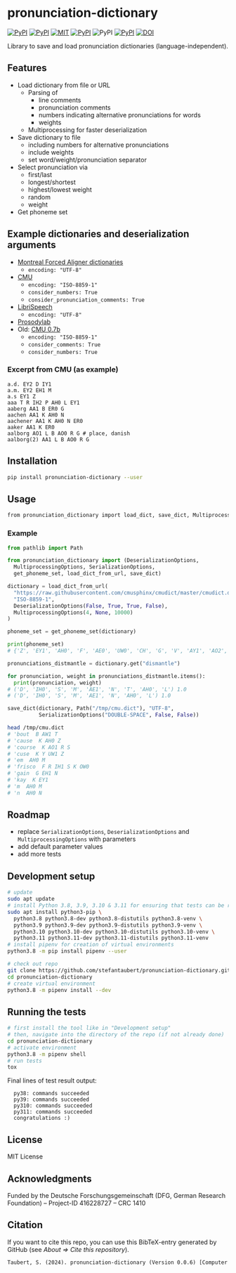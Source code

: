 # pronunciation-dictionary

[![PyPI](https://img.shields.io/pypi/v/pronunciation-dictionary.svg)](https://pypi.python.org/pypi/pronunciation-dictionary)
[![PyPI](https://img.shields.io/pypi/pyversions/pronunciation-dictionary.svg)](https://pypi.python.org/pypi/pronunciation-dictionary)
[![MIT](https://img.shields.io/github/license/stefantaubert/pronunciation-dictionary.svg)](LICENSE)
[![PyPI](https://img.shields.io/pypi/wheel/pronunciation-dictionary.svg)](https://pypi.python.org/pypi/pronunciation-dictionary/#files)
![PyPI](https://img.shields.io/pypi/implementation/pronunciation-dictionary.svg)
[![PyPI](https://img.shields.io/github/commits-since/stefantaubert/pronunciation-dictionary/latest/master.svg)](https://github.com/stefantaubert/pronunciation-dictionary/compare/v0.0.6...master)
[![DOI](https://zenodo.org/badge/DOI/10.5281/zenodo.10552058.svg)](https://doi.org/10.5281/zenodo.10552058)

Library to save and load pronunciation dictionaries (language-independent).

## Features

- Load dictionary from file or URL
  - Parsing of
    - line comments
    - pronunciation comments
    - numbers indicating alternative pronunciations for words
    - weights
  - Multiprocessing for faster deserialization
- Save dictionary to file
  - including numbers for alternative pronunciations
  - include weights
  - set word/weight/pronunciation separator
- Select pronunciation via
  - first/last
  - longest/shortest
  - highest/lowest weight
  - random
  - weight
- Get phoneme set

## Example dictionaries and deserialization arguments

- [Montreal Forced Aligner dictionaries](https://github.com/MontrealCorpusTools/mfa-models/tree/main/dictionary)
  - `encoding: "UTF-8"`
- [CMU](https://raw.githubusercontent.com/cmusphinx/cmudict/master/cmudict.dict)
  - `encoding: "ISO-8859-1"`
  - `consider_numbers: True`
  - `consider_pronunciation_comments: True`
- [LibriSpeech](https://www.openslr.org/resources/11/librispeech-lexicon.txt)
  - `encoding: "UTF-8"`
- [Prosodylab](https://raw.githubusercontent.com/prosodylab/Prosodylab-Aligner/master/eng.dict)
- Old: [CMU 0.7b](http://svn.code.sf.net/p/cmusphinx/code/trunk/cmudict/cmudict-0.7b)
  - `encoding: "ISO-8859-1"`
  - `consider_comments: True`
  - `consider_numbers: True`

### Excerpt from CMU (as example)

```dict
a.d. EY2 D IY1
a.m. EY2 EH1 M
a.s EY1 Z
aaa T R IH2 P AH0 L EY1
aaberg AA1 B ER0 G
aachen AA1 K AH0 N
aachener AA1 K AH0 N ER0
aaker AA1 K ER0
aalborg AO1 L B AO0 R G # place, danish
aalborg(2) AA1 L B AO0 R G
```

## Installation

```sh
pip install pronunciation-dictionary --user
```

## Usage

```sh
from pronunciation_dictionary import load_dict, save_dict, MultiprocessingOptions, DeserializationOptions, SerializationOptions
```

### Example

```py
from pathlib import Path

from pronunciation_dictionary import (DeserializationOptions, 
  MultiprocessingOptions, SerializationOptions, 
  get_phoneme_set, load_dict_from_url, save_dict)

dictionary = load_dict_from_url(
  "https://raw.githubusercontent.com/cmusphinx/cmudict/master/cmudict.dict",
  "ISO-8859-1",
  DeserializationOptions(False, True, True, False),
  MultiprocessingOptions(4, None, 10000)
)

phoneme_set = get_phoneme_set(dictionary)

print(phoneme_set)
# {'Z', 'EY1', 'AH0', 'F', 'AE0', 'UW0', 'CH', 'G', 'V', 'AY1', 'AO2', 'ZH', 'AA1', 'IY1', 'AW0', 'T', 'TH', 'AY2', 'DH', 'S', 'W', 'ER1', 'AA2', 'AE2', 'AE1', 'AW1', 'UW1', 'AH1', 'Y', 'EY2', 'AO0', 'OW2', 'OY2', 'IY2', 'JH', 'N', 'NG', 'P', 'IH2', 'M', 'OW0', 'L', 'UH1', 'IY0', 'EY0', 'HH', 'IH0', 'SH', 'AH2', 'AW2', 'EH2', 'OW1', 'D', 'R', 'IH1', 'AO1', 'B', 'UH2', 'UH0', 'ER0', 'UW2', 'ER2', 'EH0', 'AY0', 'AA0', 'EH1', 'OY1', 'OY0', 'K'}

pronunciations_distmantle = dictionary.get("dismantle")

for pronunciation, weight in pronunciations_distmantle.items():
  print(pronunciation, weight)
# ('D', 'IH0', 'S', 'M', 'AE1', 'N', 'T', 'AH0', 'L') 1.0
# ('D', 'IH0', 'S', 'M', 'AE1', 'N', 'AH0', 'L') 1.0

save_dict(dictionary, Path("/tmp/cmu.dict"), "UTF-8",
          SerializationOptions("DOUBLE-SPACE", False, False))
```

```sh
head /tmp/cmu.dict
# 'bout  B AW1 T
# 'cause  K AH0 Z
# 'course  K AO1 R S
# 'cuse  K Y UW1 Z
# 'em  AH0 M
# 'frisco  F R IH1 S K OW0
# 'gain  G EH1 N
# 'kay  K EY1
# 'm  AH0 M
# 'n  AH0 N
```

## Roadmap

- replace `SerializationOptions`, `DeserializationOptions` and `MultiprocessingOptions` with parameters
- add default parameter values
- add more tests

## Development setup

```sh
# update
sudo apt update
# install Python 3.8, 3.9, 3.10 & 3.11 for ensuring that tests can be run
sudo apt install python3-pip \
  python3.8 python3.8-dev python3.8-distutils python3.8-venv \
  python3.9 python3.9-dev python3.9-distutils python3.9-venv \
  python3.10 python3.10-dev python3.10-distutils python3.10-venv \
  python3.11 python3.11-dev python3.11-distutils python3.11-venv
# install pipenv for creation of virtual environments
python3.8 -m pip install pipenv --user

# check out repo
git clone https://github.com/stefantaubert/pronunciation-dictionary.git
cd pronunciation-dictionary
# create virtual environment
python3.8 -m pipenv install --dev
```

## Running the tests

```sh
# first install the tool like in "Development setup"
# then, navigate into the directory of the repo (if not already done)
cd pronunciation-dictionary
# activate environment
python3.8 -m pipenv shell
# run tests
tox
```

Final lines of test result output:

```log
  py38: commands succeeded
  py39: commands succeeded
  py310: commands succeeded
  py311: commands succeeded
  congratulations :)
```

## License

MIT License

## Acknowledgments

Funded by the Deutsche Forschungsgemeinschaft (DFG, German Research Foundation) – Project-ID 416228727 – CRC 1410

## Citation

If you want to cite this repo, you can use this BibTeX-entry generated by GitHub (see *About => Cite this repository*).

```txt
Taubert, S. (2024). pronunciation-dictionary (Version 0.0.6) [Computer software]. https://doi.org/10.5281/zenodo.7386813
```

